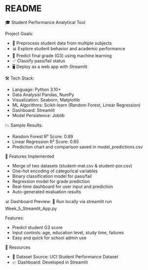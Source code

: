 # README
 🎓 Student Performance Analytical Tool
 
 Project Goals:
- 🧹 Preprocess student data from multiple subjects
- 📊 Explore student behavior and academic performance
- 🧠 Predict final grade (G3) using machine learning
- ✅ Classify pass/fail status
- 🖥️ Deploy as a web app with Streamlit

🛠️ Tech Stack:
- Language: Python 3.10+
- Data Analysisl Pandas, NumPy
- Visualization: Seaborn, Matplotlib
- ML Algorithms: Scikit-learn (Random Forest, Linear Regression)
- Dashboard: Streamlit
- Model Persistence: Joblib


📉 Sample Results:
- Random Forest R² Score: 0.89
- Linear Regression R² Score: 0.65
- Prediction chart and comparison saved in model_predictions.csv

🧪 Features Implemented
- Merge of two datasets (student-mat.csv & student-por.csv)
- One-hot encoding of categorical variables
- Binary classification model for pass/fail
- Regression model for grade prediction
- Real-time dashboard for user input and prediction
- Auto-generated evaluation results

📊 Dashboard Preview:
🔗 Run locally via streamlit run Week_5_Streamlit_App.py

Features:
- Predict student G3 score
- Input controls: age, education level, study time, failures
- Easy and quick for school admin use

📂 Resources
- 📘 Dataset Source: UCI Student Performance Dataset
- 📈 Dashboard: Developed in Streamlit
